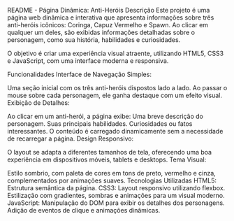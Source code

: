 
README - Página Dinâmica: Anti-Heróis
Descrição
Este projeto é uma página web dinâmica e interativa que apresenta informações sobre três anti-heróis icônicos: Coringa, Capuz Vermelho e Spawn. Ao clicar em qualquer um deles, são exibidas informações detalhadas sobre o personagem, como sua história, habilidades e curiosidades.

O objetivo é criar uma experiência visual atraente, utilizando HTML5, CSS3 e JavaScript, com uma interface moderna e responsiva.

Funcionalidades
Interface de Navegação Simples:

Uma seção inicial com os três anti-heróis dispostos lado a lado.
Ao passar o mouse sobre cada personagem, ele ganha destaque com um efeito visual.
Exibição de Detalhes:

Ao clicar em um anti-herói, a página exibe:
Uma breve descrição do personagem.
Suas principais habilidades.
Curiosidades ou fatos interessantes.
O conteúdo é carregado dinamicamente sem a necessidade de recarregar a página.
Design Responsivo:

O layout se adapta a diferentes tamanhos de tela, oferecendo uma boa experiência em dispositivos móveis, tablets e desktops.
Tema Visual:

Estilo sombrio, com paleta de cores em tons de preto, vermelho e cinza, complementados por animações suaves.
Tecnologias Utilizadas
HTML5: Estrutura semântica da página.
CSS3:
Layout responsivo utilizando flexbox.
Estilização com gradientes, sombras e animações para um visual moderno.
JavaScript:
Manipulação do DOM para exibir os detalhes dos personagens.
Adição de eventos de clique e animações dinâmicas.
